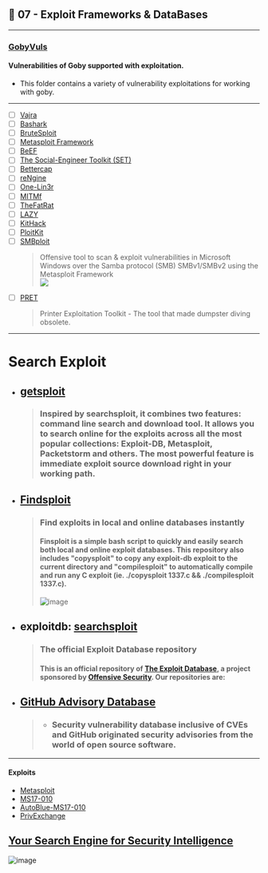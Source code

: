 ## 🔸 07 - Exploit Frameworks & DataBases 

---

### [GobyVuls](https://github.com/gobysec/GobyVuls)
#### Vulnerabilities of Goby supported with exploitation.
- This folder contains a variety of vulnerability exploitations for working with goby.

---


  - [ ] [Vajra](https://github.com/r3curs1v3-pr0xy/vajra)
  - [ ] [Bashark](https://github.com/redcode-labs/Bashark)
  - [ ] [BruteSploit](https://github.com/screetsec/BruteSploit)
  - [ ] [Metasploit Framework](https://github.com/rapid7/metasploit-framework)
  - [ ] [BeEF](https://github.com/beefproject/beef)
  - [ ] [The Social-Engineer Toolkit (SET)](https://github.com/trustedsec/social-engineer-toolkit)
  - [ ] [Bettercap](https://github.com/bettercap/bettercap)
  - [ ] [reNgine](https://github.com/yogeshojha/rengine)
  - [ ] [One-Lin3r](https://github.com/D4Vinci/One-Lin3r)   
  - [ ] [MITMf](https://github.com/byt3bl33d3r/MITMf)
  - [ ] [TheFatRat](https://github.com/Screetsec/TheFatRat)
  - [ ] [LAZY](https://github.com/arismelachroinos/lscript)
  - [ ] [KitHack](https://github.com/AdrMXR/KitHack)
  - [ ] [PloitKit](https://github.com/rajeshmajumdar/PloitKit)
  - [ ] [SMBploit](https://github.com/d4t4s3c/SMBploit)
    > Offensive tool to scan & exploit vulnerabilities in Microsoft Windows over the Samba protocol (SMB) SMBv1/SMBv2 using the Metasploit Framework <br>
    > ![](https://github.com/d4t4s3c/SMBploit/blob/master/screenshot/screenshot2.png)
  - [ ] [PRET](https://github.com/RUB-NDS/PRET)
    > Printer Exploitation Toolkit - The tool that made dumpster diving obsolete.

---

# Search Exploit 
- ## [getsploit](https://github.com/vulnersCom/getsploit)
  > ### Inspired by searchsploit, it combines two features: command line search and download tool. It allows you to search online for the exploits across all the most popular collections: Exploit-DB, Metasploit, Packetstorm and others. The most powerful feature is immediate exploit source download right in your working path.

- ## [Findsploit](https://github.com/1N3/Findsploit)
  > ### Find exploits in local and online databases instantly
  > #### Finsploit is a simple bash script to quickly and easily search both local and online exploit databases. This repository also includes "copysploit" to copy any exploit-db exploit to the current directory and "compilesploit" to automatically compile and run any C exploit (ie. ./copysploit 1337.c && ./compilesploit 1337.c).
  > ![image](https://user-images.githubusercontent.com/51442719/174758437-375b6701-35b9-4aec-a290-3030f8f61872.png)

- ## exploitdb: [searchsploit](https://github.com/offensive-security/exploitdb)
  > ### The official Exploit Database repository
  > #### This is an official repository of [The Exploit Database](https://www.exploit-db.com/), a project sponsored by [Offensive Security](https://www.offensive-security.com/). Our repositories are:

- ## [GitHub Advisory Database](https://github.com/advisories)
  > - ### Security vulnerability database inclusive of CVEs and GitHub originated security advisories from the world of open source software.

---

#### Exploits

- [Metasploit](https://github.com/rapid7/metasploit-framework)
- [MS17-010](https://github.com/worawit/MS17-010)
- [AutoBlue-MS17-010](https://github.com/3ndG4me/AutoBlue-MS17-010)
- [PrivExchange](https://github.com/dirkjanm/PrivExchange)

## [Your Search Engine for Security Intelligence](https://vulners.com/)
  ![image](https://user-images.githubusercontent.com/51442719/177894605-f1002125-31c1-456c-9c73-67743ba24cda.png)


